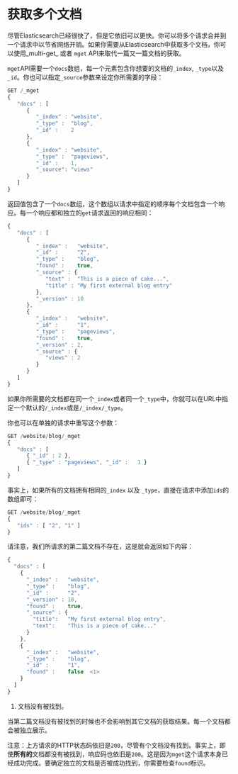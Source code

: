 # 获取多个文档

尽管Elasticsearch已经很快了，但是它依旧可以更快。你可以将多个请求合并到一个请求中以节省网络开销。如果你需要从Elasticsearch中获取多个文档，你可以使用_multi-get_ 或者 `mget` API来取代一篇又一篇文档的获取。

`mget`API需要一个`docs`数组，每一个元素包含你想要的文档的`_index`, `_type`以及`_id`。你也可以指定`_source`参数来设定你所需要的字段：

```js
GET /_mget
{
   "docs" : [
      {
         "_index" : "website",
         "_type" :  "blog",
         "_id" :    2
      },
      {
         "_index" : "website",
         "_type" :  "pageviews",
         "_id" :    1,
         "_source": "views"
      }
   ]
}
```
返回值包含了一个`docs`数组，这个数组以请求中指定的顺序每个文档包含一个响应。每一个响应都和独立的`get`请求返回的响应相同：


```js
{
   "docs" : [
      {
         "_index" :   "website",
         "_id" :      "2",
         "_type" :    "blog",
         "found" :    true,
         "_source" : {
            "text" :  "This is a piece of cake...",
            "title" : "My first external blog entry"
         },
         "_version" : 10
      },
      {
         "_index" :   "website",
         "_id" :      "1",
         "_type" :    "pageviews",
         "found" :    true,
         "_version" : 2,
         "_source" : {
            "views" : 2
         }
      }
   ]
}
```
如果你所需要的文档都在同一个`_index`或者同一个`_type`中，你就可以在URL中指定一个默认的`/_index`或是`/_index/_type`。

你也可以在单独的请求中重写这个参数：

```js
GET /website/blog/_mget
{
   "docs" : [
      { "_id" : 2 },
      { "_type" : "pageviews", "_id" :   1 }
   ]
}
```
事实上，如果所有的文档拥有相同的`_index` 以及 `_type`，直接在请求中添加`ids`的数组即可：

```js
GET /website/blog/_mget
{
   "ids" : [ "2", "1" ]
}
```
请注意，我们所请求的第二篇文档不存在，这是就会返回如下内容：

```js
{
  "docs" : [
    {
      "_index" :   "website",
      "_type" :    "blog",
      "_id" :      "2",
      "_version" : 10,
      "found" :    true,
      "_source" : {
        "title":   "My first external blog entry",
        "text":    "This is a piece of cake..."
      }
    },
    {
      "_index" :   "website",
      "_type" :    "blog",
      "_id" :      "1",
      "found" :    false  <1>
    }
  ]
}
```
1. 文档没有被找到。

当第二篇文档没有被找到的时候也不会影响到其它文档的获取结果。每一个文档都会被独立展示。

注意：上方请求的HTTP状态码依旧是`200`，尽管有个文档没有找到。事实上，即使**所有的**文档都没有被找到，响应码也依旧是`200`。这是因为`mget`这个请求本身已经成功完成。要确定独立的文档是否被成功找到，你需要检查`found`标识。
